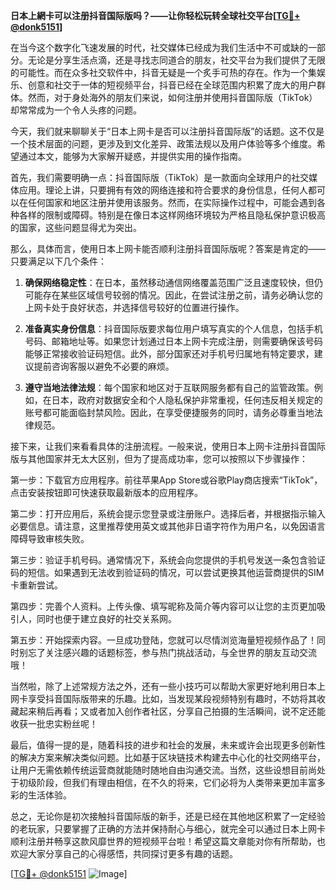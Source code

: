 **日本上網卡可以注册抖音国际版吗？——让你轻松玩转全球社交平台[[TG💪+ @donk5151](https://t.me/s/donk5151)]**

在当今这个数字化飞速发展的时代，社交媒体已经成为我们生活中不可或缺的一部分。无论是分享生活点滴，还是寻找志同道合的朋友，社交平台为我们提供了无限的可能性。而在众多社交软件中，抖音无疑是一个炙手可热的存在。作为一个集娱乐、创意和社交于一体的短视频平台，抖音已经在全球范围内积累了庞大的用户群体。然而，对于身处海外的朋友们来说，如何注册并使用抖音国际版（TikTok）却常常成为一个令人头疼的问题。

今天，我们就来聊聊关于“日本上网卡是否可以注册抖音国际版”的话题。这不仅是一个技术层面的问题，更涉及到文化差异、政策法规以及用户体验等多个维度。希望通过本文，能够为大家解开疑惑，并提供实用的操作指南。

首先，我们需要明确一点：抖音国际版（TikTok）是一款面向全球用户的社交媒体应用。理论上讲，只要拥有有效的网络连接和符合要求的身份信息，任何人都可以在任何国家和地区注册并使用该服务。然而，在实际操作过程中，可能会遇到各种各样的限制或障碍。特别是在像日本这样网络环境较为严格且隐私保护意识极高的国家，这些问题显得尤为突出。

那么，具体而言，使用日本上网卡能否顺利注册抖音国际版呢？答案是肯定的——只要满足以下几个条件：

1. **确保网络稳定性**：在日本，虽然移动通信网络覆盖范围广泛且速度较快，但仍可能存在某些区域信号较弱的情况。因此，在尝试注册之前，请务必确认您的上网卡处于良好状态，并选择信号较好的位置进行操作。
   
2. **准备真实身份信息**：抖音国际版要求每位用户填写真实的个人信息，包括手机号码、邮箱地址等。如果您计划通过日本上网卡完成注册，则需要确保该号码能够正常接收验证码短信。此外，部分国家还对手机号归属地有特定要求，建议提前咨询客服以避免不必要的麻烦。

3. **遵守当地法律法规**：每个国家和地区对于互联网服务都有自己的监管政策。例如，在日本，政府对数据安全和个人隐私保护非常重视，任何违反相关规定的账号都可能面临封禁风险。因此，在享受便捷服务的同时，请务必尊重当地法律规范。

接下来，让我们来看看具体的注册流程。一般来说，使用日本上网卡注册抖音国际版与其他国家并无太大区别，但为了提高成功率，您可以按照以下步骤操作：

第一步：下载官方应用程序。前往苹果App Store或谷歌Play商店搜索“TikTok”，点击安装按钮即可快速获取最新版本的应用程序。

第二步：打开应用后，系统会提示您登录或注册账户。选择后者，并根据指示输入必要信息。请注意，这里推荐使用英文或其他非日语字符作为用户名，以免因语言障碍导致审核失败。

第三步：验证手机号码。通常情况下，系统会向您提供的手机号发送一条包含验证码的短信。如果遇到无法收到验证码的情况，可以尝试更换其他运营商提供的SIM卡重新尝试。

第四步：完善个人资料。上传头像、填写昵称及简介等内容可以让您的主页更加吸引人，同时也便于建立良好的社交关系网。

第五步：开始探索内容。一旦成功登陆，您就可以尽情浏览海量短视频作品了！同时别忘了关注感兴趣的话题标签，参与热门挑战活动，与全世界的朋友互动交流哦！

当然啦，除了上述常规方法之外，还有一些小技巧可以帮助大家更好地利用日本上网卡享受抖音国际版带来的乐趣。比如，当发现某段视频特别有趣时，不妨将其收藏起来稍后再看；又或者加入创作者社区，分享自己拍摄的生活瞬间，说不定还能收获一批忠实粉丝呢！

最后，值得一提的是，随着科技的进步和社会的发展，未来或许会出现更多创新性的解决方案来解决类似问题。比如基于区块链技术构建去中心化的社交网络平台，让用户无需依赖传统运营商就能随时随地自由沟通交流。当然，这些设想目前尚处于初级阶段，但我们有理由相信，在不久的将来，它们必将为人类带来更加丰富多彩的生活体验。

总之，无论你是初次接触抖音国际版的新手，还是已经在其他地区积累了一定经验的老玩家，只要掌握了正确的方法并保持耐心与细心，就完全可以通过日本上网卡顺利注册并畅享这款风靡世界的短视频平台啦！希望这篇文章能对你有所帮助，也欢迎大家分享自己的心得感悟，共同探讨更多有趣的话题。

[[TG💪+ @donk5151](https://t.me/s/donk5151) ![Image](https://i.postimg.cc/rwNCRYN7/Snipaste-2025-04-30-17-27-05.png)]